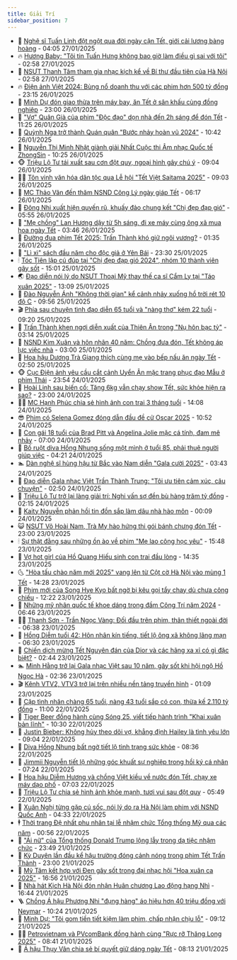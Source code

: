 ```yaml
---
title: Giải Trí
sidebar_position: 7
---
```


<!-- dantri-giai-tri:START -->
- 🤩 [Nghệ sĩ Tuấn Linh đột ngột qua đời ngày cận Tết, giới cải lương bàng hoàng](https://dantri.com.vn/giai-tri/nghe-si-tuan-linh-dot-ngot-qua-doi-ngay-can-tet-gioi-cai-luong-bang-hoang-20250127101903648.htm) - 04:05 27/01/2025
- 🔥 [Hương Baby: &quot;Tôi tin Tuấn Hưng không bao giờ làm điều gì sai với tôi&quot;](https://dantri.com.vn/giai-tri/huong-baby-toi-tin-tuan-hung-khong-bao-gio-lam-dieu-gi-sai-voi-toi-20250126201526529.htm) - 02:58 27/01/2025
- 🚀 [NSƯT Thanh Tâm tham gia nhạc kịch kể về Bí thư đầu tiên của Hà Nội](https://dantri.com.vn/giai-tri/nsut-thanh-tam-tham-gia-nhac-kich-ke-ve-bi-thu-dau-tien-cua-ha-noi-20250127011829027.htm) - 02:58 27/01/2025
- 🔥 [Điện ảnh Việt 2024: Bùng nổ doanh thu với các phim hơn 500 tỷ đồng](https://dantri.com.vn/giai-tri/dien-anh-viet-2024-bung-no-doanh-thu-voi-cac-phim-hon-500-ty-dong-20250123110344177.htm) - 23:15 26/01/2025
- 🌈 [Minh Dự đón giao thừa trên máy bay, ăn Tết ở sân khấu cùng đồng nghiệp](https://dantri.com.vn/tet-2025/minh-du-don-giao-thua-tren-may-bay-an-tet-o-san-khau-cung-dong-nghiep-20250124134222148.htm) - 23:00 26/01/2025
- 📝 [&quot;Vợ&quot; Quân Già của phim &quot;Độc đạo&quot; dọn nhà đến 2h sáng để đón Tết](https://dantri.com.vn/giai-tri/vo-quan-gia-cua-phim-doc-dao-don-nha-den-2h-sang-de-don-tet-20250124024703724.htm) - 11:25 26/01/2025
- 💪 [Quỳnh Nga trở thành Quán quân &quot;Bước nhảy hoàn vũ 2024&quot;](https://dantri.com.vn/giai-tri/quynh-nga-tro-thanh-quan-quan-buoc-nhay-hoan-vu-2024-20250126170536095.htm) - 10:42 26/01/2025
- 🤡 [Nguyễn Thị Minh Nhật giành giải Nhất Cuộc thi Âm nhạc Quốc tế ZhongSin](https://dantri.com.vn/giai-tri/nguyen-thi-minh-nhat-gianh-giai-nhat-cuoc-thi-am-nhac-quoc-te-zhongsin-20250126150258469.htm) - 10:25 26/01/2025
- 🐵 [Triệu Lộ Tư tái xuất sau cơn đột quỵ, ngoại hình gây chú ý](https://dantri.com.vn/giai-tri/trieu-lo-tu-tai-xuat-sau-con-dot-quy-ngoai-hinh-gay-chu-y-20250126105115877.htm) - 09:04 26/01/2025
- 🧑‍🏫 [Tôn vinh văn hóa dân tộc qua Lễ hội &quot;Tết Việt Saitama 2025&quot;](https://dantri.com.vn/giai-tri/ton-vinh-van-hoa-dan-toc-qua-le-hoi-tet-viet-saitama-2025-20250126151349374.htm) - 09:03 26/01/2025
- 💂 [MC Thảo Vân đến thăm NSND Công Lý ngày giáp Tết](https://dantri.com.vn/giai-tri/mc-thao-van-den-tham-nsnd-cong-ly-ngay-giap-tet-20250126125625544.htm) - 06:17 26/01/2025
- 🤠 [Đông Nhi xuất hiện quyến rũ, khuấy đảo chung kết &quot;Chị đẹp đạp gió&quot;](https://dantri.com.vn/giai-tri/dong-nhi-xuat-hien-quyen-ru-khuay-dao-chung-ket-chi-dep-dap-gio-20250126120110648.htm) - 05:55 26/01/2025
- 🫶 [&quot;Mẹ chồng&quot; Lan Hương dậy từ 5h sáng, đi xe máy cùng ông xã mua hoa ngày Tết](https://dantri.com.vn/giai-tri/me-chong-lan-huong-day-tu-5h-sang-di-xe-may-cung-ong-xa-mua-hoa-ngay-tet-20250126015531028.htm) - 03:46 26/01/2025
- 🦏 [Đường đua phim Tết 2025: Trấn Thành khó giữ ngôi vương?](https://dantri.com.vn/giai-tri/duong-dua-phim-tet-2025-tran-thanh-kho-giu-ngoi-vuong-20250125172943304.htm) - 01:35 26/01/2025
- 🧰 [&quot;Lì xì&quot; sách đầu năm cho độc giả ở Yên Bái](https://dantri.com.vn/giai-tri/li-xi-sach-dau-nam-cho-doc-gia-o-yen-bai-20250123105853208.htm) - 23:30 25/01/2025
- 🕯 [Tóc Tiên lập cú đúp tại &quot;Chị đẹp đạp gió 2024&quot;, nhóm 10 thành viên gây sốt](https://dantri.com.vn/giai-tri/toc-tien-lap-cu-dup-tai-chi-dep-dap-gio-2024-nhom-10-thanh-vien-gay-sot-20250125203533240.htm) - 15:01 25/01/2025
- 🌏 [Đạo diễn nói lý do NSƯT Thoại Mỹ thay thế ca sĩ Cẩm Ly tại &quot;Táo xuân 2025&quot;](https://dantri.com.vn/giai-tri/dao-dien-noi-ly-do-nsut-thoai-my-thay-the-ca-si-cam-ly-tai-tao-xuan-2025-20250125194207595.htm) - 13:09 25/01/2025
- 🌈 [Đào Nguyễn Ánh &quot;Không thời gian&quot; kể cảnh nhảy xuống hồ trời rét 10 độ C](https://dantri.com.vn/giai-tri/dao-nguyen-anh-khong-thoi-gian-ke-canh-nhay-xuong-ho-troi-ret-10-do-c-20250125164829675.htm) - 09:56 25/01/2025
- 🎬 [Phía sau chuyện tình đạo diễn 65 tuổi và &quot;nàng thơ&quot; kém 22 tuổi](https://dantri.com.vn/giai-tri/phia-sau-chuyen-tinh-dao-dien-65-tuoi-va-nang-tho-kem-22-tuoi-20250124133754682.htm) - 09:20 25/01/2025
- 👀 [Trấn Thành khen ngợi diễn xuất của Thiên Ân trong &quot;Nụ hôn bạc tỷ&quot;](https://dantri.com.vn/giai-tri/tran-thanh-khen-ngoi-dien-xuat-cua-thien-an-trong-nu-hon-bac-ty-20250125095610131.htm) - 03:14 25/01/2025
- 🧰 [NSND Kim Xuân và hôn nhân 40 năm: Chồng đưa đón, Tết không áp lực việc nhà](https://dantri.com.vn/tet-2025/nsnd-kim-xuan-va-hon-nhan-40-nam-chong-dua-don-tet-khong-ap-luc-viec-nha-20250123124746199.htm) - 03:00 25/01/2025
- 🧰 [Hoa hậu Dương Trà Giang thích cùng mẹ vào bếp nấu ăn ngày Tết](https://dantri.com.vn/giai-tri/hoa-hau-duong-tra-giang-thich-cung-me-vao-bep-nau-an-ngay-tet-20250125094254278.htm) - 02:50 25/01/2025
- 🐵 [Cục Điện ảnh yêu cầu cắt cảnh Uyển Ân mặc trang phục đạo Mẫu ở phim Thái](https://dantri.com.vn/giai-tri/cuc-dien-anh-yeu-cau-cat-canh-uyen-an-mac-trang-phuc-dao-mau-o-phim-thai-20250125014256062.htm) - 23:54 24/01/2025
- 🐘 [Hoài Linh sau biến cố: Tăng 6kg vẫn chạy show Tết, sức khỏe hiện ra sao?](https://dantri.com.vn/giai-tri/hoai-linh-sau-bien-co-tang-6kg-van-chay-show-tet-suc-khoe-hien-ra-sao-20250123224334615.htm) - 23:00 24/01/2025
- 🧑‍💻 [MC Hạnh Phúc chia sẻ hình ảnh con trai 3 tháng tuổi](https://dantri.com.vn/giai-tri/mc-hanh-phuc-chia-se-hinh-anh-con-trai-3-thang-tuoi-20250124210752725.htm) - 14:08 24/01/2025
- 😎 [Phim có Selena Gomez đóng dẫn đầu đề cử Oscar 2025](https://dantri.com.vn/giai-tri/phim-co-selena-gomez-dong-dan-dau-de-cu-oscar-2025-20250124112511340.htm) - 10:52 24/01/2025
- 🧰 [Con gái 18 tuổi của Brad Pitt và Angelina Jolie mặc cá tính, đam mê nhảy](https://dantri.com.vn/giai-tri/con-gai-18-tuoi-cua-brad-pitt-va-angelina-jolie-mac-ca-tinh-dam-me-nhay-20250123121726585.htm) - 07:00 24/01/2025
- 🧰 [Bố ruột diva Hồng Nhung sống một mình ở tuổi 85, phải thuê người giúp việc](https://dantri.com.vn/giai-tri/bo-ruot-diva-hong-nhung-song-mot-minh-o-tuoi-85-phai-thue-nguoi-giup-viec-20250124105701917.htm) - 04:21 24/01/2025
- 🏊 [Dàn nghệ sĩ hùng hậu từ Bắc vào Nam diễn &quot;Gala cười 2025&quot;](https://dantri.com.vn/giai-tri/dan-nghe-si-hung-hau-tu-bac-vao-nam-dien-gala-cuoi-2025-20250124102155844.htm) - 03:43 24/01/2025
- 🌋 [Đạo diễn Gala nhạc Việt Trần Thành Trung: &quot;Tôi ưu tiên cảm xúc, câu chuyện&quot;](https://dantri.com.vn/giai-tri/dao-dien-gala-nhac-viet-tran-thanh-trung-toi-uu-tien-cam-xuc-cau-chuyen-20241209141758111.htm) - 02:50 24/01/2025
- 🔭 [Triệu Lộ Tư trở lại làng giải trí: Nghi vấn sợ đền bù hàng trăm tỷ đồng](https://dantri.com.vn/giai-tri/trieu-lo-tu-tro-lai-lang-giai-tri-nghi-van-so-den-bu-hang-tram-ty-dong-20250123094103251.htm) - 02:15 24/01/2025
- 📝 [Kaity Nguyễn phản hồi tin đồn sắp làm dâu nhà hào môn](https://dantri.com.vn/giai-tri/kaity-nguyen-phan-hoi-tin-don-sap-lam-dau-nha-hao-mon-20250123224057711.htm) - 00:09 24/01/2025
- 😺 [NSƯT Võ Hoài Nam, Trà My hào hứng thi gói bánh chưng đón Tết](https://dantri.com.vn/giai-tri/nsut-vo-hoai-nam-tra-my-hao-hung-thi-goi-banh-chung-don-tet-20250122223225045.htm) - 23:00 23/01/2025
- 🕯 [Sự thật đằng sau những ồn ào về phim &quot;Mẹ lao công học yêu&quot;](https://dantri.com.vn/giai-tri/su-that-dang-sau-nhung-on-ao-ve-phim-me-lao-cong-hoc-yeu-20250123215836685.htm) - 15:48 23/01/2025
- 🦄 [Vợ hot girl của Hồ Quang Hiếu sinh con trai đầu lòng](https://dantri.com.vn/giai-tri/vo-hot-girl-cua-ho-quang-hieu-sinh-con-trai-dau-long-20250123210228426.htm) - 14:35 23/01/2025
- 🌜 [&quot;Hòa tấu chào năm mới 2025&quot; vang lên từ Cột cờ Hà Nội vào mùng 1 Tết](https://dantri.com.vn/giai-tri/hoa-tau-chao-nam-moi-2025-vang-len-tu-cot-co-ha-noi-vao-mung-1-tet-20250123210902367.htm) - 14:28 23/01/2025
- 👹 [Phim mới của Song Hye Kyo bất ngờ bị kêu gọi tẩy chay dù chưa công chiếu](https://dantri.com.vn/giai-tri/phim-moi-cua-song-hye-kyo-bat-ngo-bi-keu-goi-tay-chay-du-chua-cong-chieu-20250123105335810.htm) - 12:22 23/01/2025
- 🚀 [Những mỹ nhân quốc tế khoe dáng trong đầm Công Trí năm 2024](https://dantri.com.vn/giai-tri/nhung-my-nhan-quoc-te-khoe-dang-trong-dam-cong-tri-nam-2024-20250123111702732.htm) - 06:46 23/01/2025
- 🧑‍💻 [Thanh Sơn - Trần Ngọc Vàng: Đối đầu trên phim, thân thiết ngoài đời](https://dantri.com.vn/giai-tri/thanh-son-tran-ngoc-vang-doi-dau-tren-phim-than-thiet-ngoai-doi-20250123121358713.htm) - 06:38 23/01/2025
- 🦩 [Hồng Diễm tuổi 42: Hôn nhân kín tiếng, tiết lộ ông xã không lãng mạn](https://dantri.com.vn/giai-tri/hong-diem-tuoi-42-hon-nhan-kin-tieng-tiet-lo-ong-xa-khong-lang-man-20250121011156012.htm) - 06:30 23/01/2025
- 💫 [Chiến dịch mừng Tết Nguyên đán của Dior và các hãng xa xỉ có gì đặc biệt?](https://dantri.com.vn/giai-tri/chien-dich-mung-tet-nguyen-dan-cua-dior-va-cac-hang-xa-xi-co-gi-dac-biet-20250115213705686.htm) - 02:44 23/01/2025
- 🏊 [Minh Hằng trở lại Gala nhạc Việt sau 10 năm, gây sốt khi hội ngộ Hồ Ngọc Hà](https://dantri.com.vn/giai-tri/minh-hang-tro-lai-gala-nhac-viet-sau-10-nam-gay-sot-khi-hoi-ngo-ho-ngoc-ha-20250123084326265.htm) - 02:36 23/01/2025
- 🎬 [Kênh VTV2, VTV3 trở lại trên nhiều nền tảng truyền hình](https://dantri.com.vn/giai-tri/kenh-vtv2-vtv3-tro-lai-tren-nhieu-nen-tang-truyen-hinh-20250123001400660.htm) - 01:09 23/01/2025
- 💃 [Cặp tình nhân chàng 65 tuổi, nàng 43 tuổi sắp có con, thừa kế 2.110 tỷ đồng](https://dantri.com.vn/giai-tri/cap-tinh-nhan-chang-65-tuoi-nang-43-tuoi-sap-co-con-thua-ke-2110-ty-dong-20250122112026830.htm) - 11:00 22/01/2025
- 🌊 [Tiger Beer đồng hành cùng Sóng 25, viết tiếp hành trình &quot;Khai xuân bản lĩnh&quot;](https://dantri.com.vn/giai-tri/tiger-beer-dong-hanh-cung-song-25-viet-tiep-hanh-trinh-khai-xuan-ban-linh-20250122120435415.htm) - 10:30 22/01/2025
- 🧰 [Justin Bieber: Không hủy theo dõi vợ, khẳng định Hailey là tình yêu lớn](https://dantri.com.vn/giai-tri/justin-bieber-khong-huy-theo-doi-vo-khang-dinh-hailey-la-tinh-yeu-lon-20250122093839742.htm) - 09:04 22/01/2025
- 🦣 [Diva Hồng Nhung bất ngờ tiết lộ tình trạng sức khỏe](https://dantri.com.vn/giai-tri/diva-hong-nhung-bat-ngo-tiet-lo-tinh-trang-suc-khoe-20250122151933878.htm) - 08:36 22/01/2025
- 🥷 [Jimmii Nguyễn tiết lộ những góc khuất sự nghiệp trong hồi ký cá nhân](https://dantri.com.vn/giai-tri/jimmii-nguyen-tiet-lo-nhung-goc-khuat-su-nghiep-trong-hoi-ky-ca-nhan-20250123230937078.htm) - 07:24 22/01/2025
- 🦏 [Hoa hậu Diễm Hương và chồng Việt kiều về nước đón Tết, chạy xe máy dạo phố](https://dantri.com.vn/giai-tri/hoa-hau-diem-huong-va-chong-viet-kieu-ve-nuoc-don-tet-chay-xe-may-dao-pho-20250107061325715.htm) - 07:03 22/01/2025
- 🫶 [Triệu Lộ Tư chia sẻ hình ảnh khỏe mạnh, tươi vui sau đột quỵ](https://dantri.com.vn/giai-tri/trieu-lo-tu-chia-se-hinh-anh-khoe-manh-tuoi-vui-sau-dot-quy-20250122090041490.htm) - 05:49 22/01/2025
- 💼 [Xuân Nghị từng gặp cú sốc, nói lý do ra Hà Nội làm phim với NSND Quốc Anh](https://dantri.com.vn/giai-tri/xuan-nghi-tung-gap-cu-soc-noi-ly-do-ra-ha-noi-lam-phim-voi-nsnd-quoc-anh-20250122012612497.htm) - 04:33 22/01/2025
- 🕴 [Thời trang Đệ nhất phu nhân tại lễ nhậm chức Tổng thống Mỹ qua các năm](https://dantri.com.vn/giai-tri/thoi-trang-de-nhat-phu-nhan-tai-le-nham-chuc-tong-thong-my-qua-cac-nam-20250121233500881.htm) - 00:56 22/01/2025
- 🐲 [&quot;Ái nữ&quot; của Tổng thống Donald Trump lộng lẫy trong dạ tiệc nhậm chức](https://dantri.com.vn/giai-tri/ai-nu-cua-tong-thong-donald-trump-long-lay-trong-da-tiec-nham-chuc-20250121170852083.htm) - 23:49 21/01/2025
- 🐘 [Kỳ Duyên lần đầu kể hậu trường đóng cảnh nóng trong phim Tết Trấn Thành](https://dantri.com.vn/giai-tri/ky-duyen-lan-dau-ke-hau-truong-dong-canh-nong-trong-phim-tet-tran-thanh-20250121094010728.htm) - 23:00 21/01/2025
- 🤭 [Mỹ Tâm kết hợp với Đen gây sốt trong đại nhạc hội &quot;Hoa xuân ca 2025&quot;](https://dantri.com.vn/giai-tri/my-tam-ket-hop-voi-den-gay-sot-trong-dai-nhac-hoi-hoa-xuan-ca-2025-20250121101138174.htm) - 16:56 21/01/2025
- 💯 [Nhà hát Kịch Hà Nội đón nhận Huân chương Lao động hạng Nhì](https://dantri.com.vn/giai-tri/nha-hat-kich-ha-noi-don-nhan-huan-chuong-lao-dong-hang-nhi-20250121191951182.htm) - 16:44 21/01/2025
- 🪜 [Chồng Á hậu Phương Nhi &quot;đụng hàng&quot; áo hiệu hơn 40 triệu đồng với Neymar](https://dantri.com.vn/giai-tri/chong-a-hau-phuong-nhi-dung-hang-ao-hieu-hon-40-trieu-dong-voi-neymar-20250121163655929.htm) - 10:24 21/01/2025
- 👹 [Minh Dự: &quot;Tôi gom tiền tiết kiệm làm phim, chấp nhận chịu lỗ&quot;](https://dantri.com.vn/giai-tri/minh-du-toi-gom-tien-tiet-kiem-lam-phim-chap-nhan-chiu-lo-20250121123233912.htm) - 09:12 21/01/2025
- 🧑‍🏫 [Petrovietnam và PVcomBank đồng hành cùng &quot;Rực rỡ Thăng Long 2025&quot;](https://dantri.com.vn/giai-tri/petrovietnam-va-pvcombank-dong-hanh-cung-ruc-ro-thang-long-2025-20250121143105021.htm) - 08:41 21/01/2025
- 🐘 [Á hậu Thụy Vân chia sẻ bí quyết giữ dáng ngày Tết](https://dantri.com.vn/giai-tri/a-hau-thuy-van-chia-se-bi-quyet-giu-dang-ngay-tet-20250120231321143.htm) - 08:13 21/01/2025<!-- dantri-giai-tri:END -->
